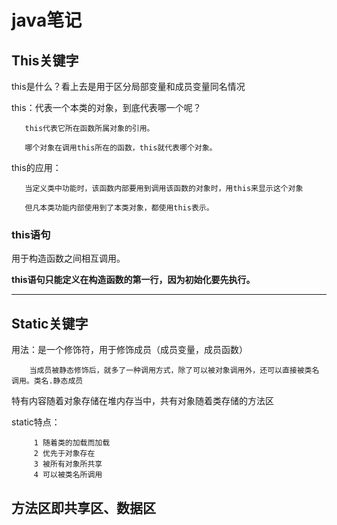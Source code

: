 # java笔记
## This关键字


this是什么？看上去是用于区分局部变量和成员变量同名情况

this：代表一个本类的对象，到底代表哪一个呢？	

       this代表它所在函数所属对象的引用。
      
       哪个对象在调用this所在的函数，this就代表哪个对象。
      
this的应用：

       当定义类中功能时，该函数内部要用到调用该函数的对象时，用this来显示这个对象

       但凡本类功能内部使用到了本类对象，都使用this表示。
      

### this语句

用于构造函数之间相互调用。 

**this语句只能定义在构造函数的第一行，因为初始化要先执行。**


---


## Static关键字
用法：是一个修饰符，用于修饰成员（成员变量，成员函数）
       
        当成员被静态修饰后，就多了一种调用方式，除了可以被对象调用外，还可以直接被类名调用。类名.静态成员

特有内容随着对象存储在堆内存当中，共有对象随着类存储的方法区

static特点：
        
         1 随着类的加载而加载
         2 优先于对象存在
         3 被所有对象所共享
         4 可以被类名所调用

## 方法区即共享区、数据区



